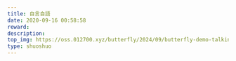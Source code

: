 ```yaml
---
title: 自言自語
date: 2020-09-16 00:58:58
reward:
description:
top_img: https://oss.012700.xyz/butterfly/2024/09/butterfly-demo-talking-top-img.jpg
type: shuoshuo
---
```

